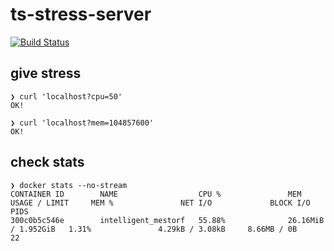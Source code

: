 # ts-stress-server

[![Build Status](https://travis-ci.com/bassaer/ts-stress-server.svg?branch=master)](https://travis-ci.com/bassaer/ts-stress-server)

## give stress

```
❯ curl 'localhost?cpu=50'
OK!

❯ curl 'localhost?mem=104857600'
OK!
```

## check stats
```
❯ docker stats --no-stream
CONTAINER ID        NAME                  CPU %               MEM USAGE / LIMIT     MEM %               NET I/O             BLOCK I/O           PIDS
300c0b5c546e        intelligent_mestorf   55.88%              26.16MiB / 1.952GiB   1.31%               4.29kB / 3.08kB     8.66MB / 0B         22
```

